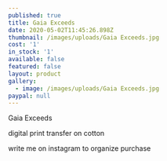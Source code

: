 ```yaml
---
published: true
title: Gaia Exceeds
date: 2020-05-02T11:45:26.898Z
thumbnail: /images/uploads/Gaia Exceeds.jpg
cost: '1'
in_stock: '1'
available: false
featured: false
layout: product
gallery:
  - image: /images/uploads/Gaia Exceeds.jpg
paypal: null
---
```

Gaia Exceeds

digital print transfer on cotton

write me on instagram to organize purchase
